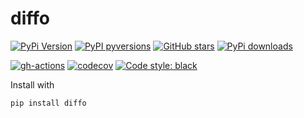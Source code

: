 # diffo

[![PyPi Version](https://img.shields.io/pypi/v/diffo.svg?style=flat-square)](https://pypi.org/project/tablign)
[![PyPI pyversions](https://img.shields.io/pypi/pyversions/diffo.svg?style=flat-square)](https://pypi.org/pypi/tablign/)
[![GitHub stars](https://img.shields.io/github/stars/nschloe/diffo.svg?style=flat-square&logo=github&label=Stars&logoColor=white)](https://github.com/nschloe/tablign)
[![PyPi downloads](https://img.shields.io/pypi/dm/diffo.svg?style=flat-square)](https://pypistats.org/packages/tablign)

[![gh-actions](https://img.shields.io/github/workflow/status/nschloe/diffo/ci?style=flat-square)](https://github.com/nschloe/tablign/actions?query=workflow%3Aci)
[![codecov](https://img.shields.io/codecov/c/github/nschloe/diffo.svg?style=flat-square)](https://codecov.io/gh/nschloe/tablign)
[![Code style: black](https://img.shields.io/badge/code%20style-black-000000.svg?style=flat-square)](https://github.com/psf/black)

Install with

```sh
pip install diffo
```
